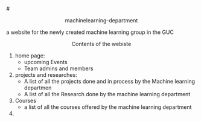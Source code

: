 #<p align = "center"> machinelearning-department</p>
a website for the newly created machine learning group in the GUC


<p align = "center"> Contents of the webiste</p> 

<ol>
	<li>home page:
		<ul>
			<li>
				upcoming Events
			</li>
			<li>
				Team admins and members 
			</li>
		</ul>
	</li>
	<li>projects and researches: 
		<ul>
			<li>
				A list of all the projects done and in process by the Machine learning departmen
			</li>
			<li>
				A list of all the Research done by the machine learning department
			</li>
		</ul>
	</li>
	<li> Courses
		<ul>
			<li>
				a list of all the courses offered by the machine learning department
			</li>
		</ul>
	<li>
</ol> 
